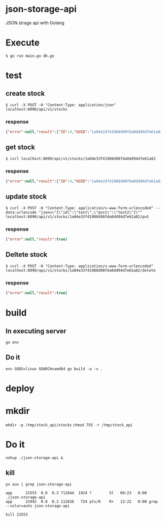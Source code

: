 # json-storage-api
JSON strage api with Golang

# Execute
```
$ go run main.go db.go
```

# test
## create stock
```
$ curl -X POST -H "Content-Type: application/json" localhost:8090/api/v1/stocks
```

### response
```json
{"error":null,"result":{"ID":4,"UUID":"1a04e33f41988d98fda0dd94d7e61a82","JSON":"{}"}}
```

## get stock
```
$ curl localhost:8090/api/v1/stocks/1a04e33f41988d98fda0dd94d7e61a82
```

### response
```json
{"error":null,"result":{"ID":4,"UUID":"1a04e33f41988d98fda0dd94d7e61a82","JSON":"{}"}}
```

## update stock
```
$ curl -X POST -H "Content-Type: application/x-www-form-urlencoded" --data-urlencode "json=\"{\"id\":\"test\",\"post\":\"test2\"}\"" localhost:8090/api/v1/stocks/1a04e33f41988d98fda0dd94d7e61a82/put
```

### response
```json
{"error":null,"result":true}
```

## Deltete stock
```
$ curl -X POST -H "Content-Type: application/x-www-form-urlencoded" localhost:8090/api/v1/stocks/1a04e33f41988d98fda0dd94d7e61a82/delete
```

### response
```json
{"error":null,"result":true}
```

# build
## In executing server
`go env`

## Do it
`env GOOS=linux GOARCH=amd64 go build -a -v .`

# deploy
# mkdir
`mkdir -p /tmp/stock_api/stocks`
`chmod 755 -r /tmp/stock_api`

# Do it
`nohup ./json-storage-api &`

## kill
`ps aux | grep json-storage-api`
```
app      21553  0.0  0.3 712644  1924 ?        Sl   09:23   0:00 ./json-storage-api
app      21942  0.0  0.1 112636   724 pts/0    R+   13:22   0:00 grep --color=auto json-storage-api
```
`kill 21553`